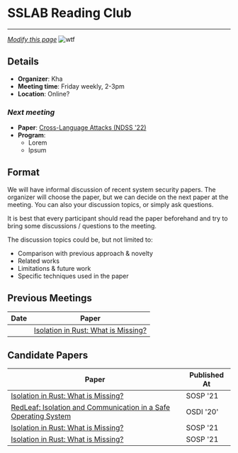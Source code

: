 # SSLAB Reading Club
---
[*Modify this page*](https://github.com/skku-sslab/skku-sslab.github.io/blob/main/content/_index.md)
![wtf](/1a9.gif)


## Details
- **Organizer**: Kha
- **Meeting time**: Friday weekly, 2-3pm
- **Location**: Online?

### *Next meeting*
- **Paper**: [Cross-Language Attacks (NDSS '22)](https://www.ndss-symposium.org/wp-content/uploads/2022-78-paper.pdf)
- **Program**:
  - Lorem
  - Ipsum

## Format 
We will have informal discussion of recent system security papers. The organizer will choose the paper, but we can decide on the next paper at the meeting.
You can also your discussion topics, or simply ask questions.

It is best that every participant should read the paper beforehand and try to bring some discussions / questions to the meeting. 

The discussion topics could be, but not limited to:
- Comparison with previous approach & novelty
- Related works
- Limitations & future work
- Specific techniques used in the paper

<!-- I think the most simple way to bring discussions is to try to answer a question about the paper and convince everyone about your answer.  -->
<!-- For example, some questions might be: -->
<!-- - What are the problem addressed by the papers? What did the paper (and other papers) say about the challenges?  -->
<!-- - What were the previous approaches, and how did the proposed methods improves over the previous approaches? -->
<!-- - Is there still open challenges? -->
<!-- - Does the proposed approach requires any assumptions? Are they reasonable? -->
<!-- - What could be done differently if you were to solve the same challenges? -->


## Previous Meetings
| Date | Paper |
| --- | --- | 
| | [Isolation in Rust: What is Missing?](https://dl.acm.org/doi/10.1145/3477113.3487272) |
## Candidate Papers 
| Paper | Published At | 
| --- | --- | 
| [Isolation in Rust: What is Missing?](https://dl.acm.org/doi/10.1145/3477113.3487272) |SOSP '21 |
| [RedLeaf: Isolation and Communication in a Safe Operating System](https://www.usenix.org/conference/osdi20/presentation/narayanan-vikram) | OSDI '20' |
| [Isolation in Rust: What is Missing?](https://dl.acm.org/doi/10.1145/3477113.3487272) |SOSP '21 |
| [Isolation in Rust: What is Missing?](https://dl.acm.org/doi/10.1145/3477113.3487272) |SOSP '21 |

